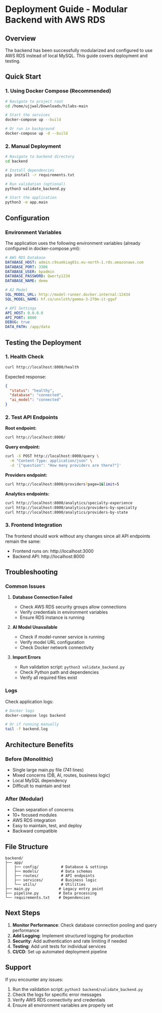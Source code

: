# Deployment Guide - Modular Backend with AWS RDS

## Overview
The backend has been successfully modularized and configured to use AWS RDS instead of local MySQL. This guide covers deployment and testing.

## Quick Start

### 1. Using Docker Compose (Recommended)
```bash
# Navigate to project root
cd /home/ujjwal/Downloads/hilabs-main

# Start the services
docker-compose up --build

# Or run in background
docker-compose up -d --build
```

### 2. Manual Deployment
```bash
# Navigate to backend directory
cd backend

# Install dependencies
pip install -r requirements.txt

# Run validation (optional)
python3 validate_backend.py

# Start the application
python3 -m app.main
```

## Configuration

### Environment Variables
The application uses the following environment variables (already configured in docker-compose.yml):

```yaml
# AWS RDS Database
DATABASE_HOST: admin.c9sumkiag01s.eu-north-1.rds.amazonaws.com
DATABASE_PORT: 3306
DATABASE_USER: bpadmin
DATABASE_PASSWORD: Qwerty1234
DATABASE_NAME: demo

# AI Model
SQL_MODEL_URL: http://model-runner.docker.internal:12434
SQL_MODEL_NAME: hf.co/unsloth/gemma-3-270m-it-gguf

# API Settings
API_HOST: 0.0.0.0
API_PORT: 8000
DEBUG: true
DATA_PATH: /app/data
```

## Testing the Deployment

### 1. Health Check
```bash
curl http://localhost:8000/health
```

Expected response:
```json
{
  "status": "healthy",
  "database": "connected",
  "ai_model": "connected"
}
```

### 2. Test API Endpoints

**Root endpoint:**
```bash
curl http://localhost:8000/
```

**Query endpoint:**
```bash
curl -X POST http://localhost:8000/query \
  -H "Content-Type: application/json" \
  -d '{"question": "How many providers are there?"}'
```

**Providers endpoint:**
```bash
curl http://localhost:8000/providers?page=1&limit=5
```

**Analytics endpoints:**
```bash
curl http://localhost:8000/analytics/specialty-experience
curl http://localhost:8000/analytics/providers-by-specialty
curl http://localhost:8000/analytics/providers-by-state
```

### 3. Frontend Integration
The frontend should work without any changes since all API endpoints remain the same:
- Frontend runs on: http://localhost:3000
- Backend API: http://localhost:8000

## Troubleshooting

### Common Issues

1. **Database Connection Failed**
   - Check AWS RDS security groups allow connections
   - Verify credentials in environment variables
   - Ensure RDS instance is running

2. **AI Model Unavailable**
   - Check if model-runner service is running
   - Verify model URL configuration
   - Check Docker network connectivity

3. **Import Errors**
   - Run validation script: `python3 validate_backend.py`
   - Check Python path and dependencies
   - Verify all required files exist

### Logs
Check application logs:
```bash
# Docker logs
docker-compose logs backend

# Or if running manually
tail -f backend.log
```

## Architecture Benefits

### Before (Monolithic)
- Single large main.py file (741 lines)
- Mixed concerns (DB, AI, routes, business logic)
- Local MySQL dependency
- Difficult to maintain and test

### After (Modular)
- Clean separation of concerns
- 10+ focused modules
- AWS RDS integration
- Easy to maintain, test, and deploy
- Backward compatible

## File Structure
```
backend/
├── app/
│   ├── config/          # Database & settings
│   ├── models/          # Data schemas
│   ├── routes/          # API endpoints
│   ├── services/        # Business logic
│   └── utils/           # Utilities
├── main.py             # Legacy entry point
├── pipeline.py         # Data processing
└── requirements.txt    # Dependencies
```

## Next Steps

1. **Monitor Performance**: Check database connection pooling and query performance
2. **Add Logging**: Implement structured logging for production
3. **Security**: Add authentication and rate limiting if needed
4. **Testing**: Add unit tests for individual services
5. **CI/CD**: Set up automated deployment pipeline

## Support

If you encounter any issues:
1. Run the validation script: `python3 backend/validate_backend.py`
2. Check the logs for specific error messages
3. Verify AWS RDS connectivity and credentials
4. Ensure all environment variables are properly set
